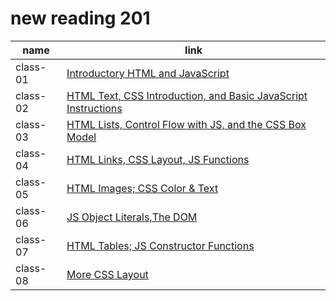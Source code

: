 # new reading 201

| name | link |
| ----------- | ----------- |
| class-01 | [ Introductory HTML and JavaScript ](read-01.md) |
| class-02 | [ HTML Text, CSS Introduction, and Basic JavaScript Instructions ](read-02.md) |
| class-03 |[  HTML Lists, Control Flow with JS, and the CSS Box Model](read-03.md) |
| class-04 |[ HTML Links, CSS Layout, JS Functions](read-04.md) |
| class-05 | [ HTML Images; CSS Color & Text ](read-05.md) |
| class-06 | [ JS Object Literals,The DOM ](read-06.md) |
| class-07| [ HTML Tables; JS Constructor Functions ](read-07.md) |
| class-08| [ More CSS Layout ](read-08.md) 
